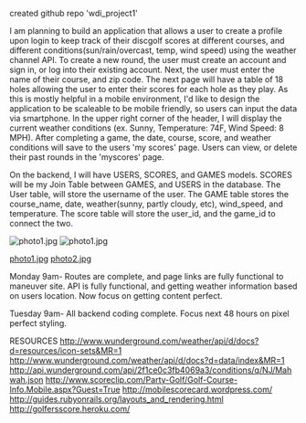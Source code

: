 created github repo 'wdi_project1'

<!-- README.md Projects need a readme file in markdown explaining their project. Explain your concept and data model. What problem are you solving?!  -->
<!-- Scope. What are you planning to build? What features will it have? What do you think you can reasonably implement in the time period? -->
I am planning to build an application that allows a user to create a profile upon login to keep track of their discgolf scores at different courses, and different conditions(sun/rain/overcast, temp, wind speed) using the weather channel API. To create a new round, the user must create an account and sign in, or log into their existing account. Next, the user must enter the name of their course, and zip code. The next page will have a table of 18 holes allowing the user to enter their scores for each hole as they play. As this is mostly helpful in a mobile environment, I'd like to design the application to be scaleable to be mobile friendly, so users can input the data via smartphone. In the upper right corner of the header, I will display the current weather conditions (ex. Sunny, Temperature: 74F, Wind Speed: 8 MPH). After completing a game, the date, course, score, and weather conditions will save to the users 'my scores' page. Users can view, or delete their past rounds in the 'myscores' page.

<!-- Object Models. Draw out the model associations for your project. Pen and paper is very easy and you can take a picture to save it, or use software like PowerPoint, Keynote, Gliffy (online), and Omnigraffle ($$). -->
On the backend, I will have USERS, SCORES, and GAMES models. SCORES will be my Join Table between GAMES, and USERS in the database. The User table, will store the username of the user. The GAME table stores the course_name, date, weather(sunny, partly cloudy, etc), wind_speed, and temperature. The score table will store the user_id, and the game_id to connect the two.

![photo1.jpg](thannes30.github.com/wdi_project1/wireframes/photo1.jpg)
![photo1.jpg](thannes30.github.com/wdi_project1/wireframes/photo2.jpg)

[photo1.jpg](wireframes/photo1.jpg)
[photo2.jpg](wireframes/photo2.jpg)

<!-- Milestones. -->
Monday 9am- Routes are complete, and page links are fully functional to maneuver site. API is fully functional, and getting weather information based on users location. Now focus on getting content perfect.

Tuesday 9am- All backend coding complete. Focus next 48 hours on pixel perfect styling.


<!-- Planning board. We will be using Trello for this. It is simple and lightweight. Your planning board needs to show the user stories and project completion status. -->

RESOURCES
http://www.wunderground.com/weather/api/d/docs?d=resources/icon-sets&MR=1
http://www.wunderground.com/weather/api/d/docs?d=data/index&MR=1
http://api.wunderground.com/api/2f1ce0c3fb4069a3/conditions/q/NJ/Mahwah.json
http://www.scoreclip.com/Party-Golf/Golf-Course-Info.Mobile.aspx?Guest=True
http://mobilescorecard.wordpress.com/
http://guides.rubyonrails.org/layouts_and_rendering.html
http://golfersscore.heroku.com/
